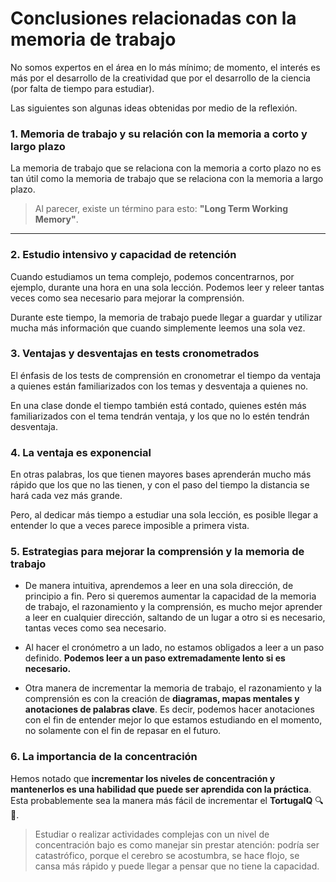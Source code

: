 # Conclusiones relacionadas con la memoria de trabajo

No somos expertos en el área en lo más mínimo; de momento, el interés es más por el desarrollo de la creatividad que por el desarrollo de la ciencia (por falta de tiempo para estudiar).

Las siguientes son algunas ideas obtenidas por medio de la reflexión.

### 1. Memoria de trabajo y su relación con la memoria a corto y largo plazo

La memoria de trabajo que se relaciona con la memoria a corto plazo no es tan útil como la memoria de trabajo que se relaciona con la memoria a largo plazo.

> Al parecer, existe un término para esto: **"Long Term Working Memory"**.

***

### 2. Estudio intensivo y capacidad de retención

Cuando estudiamos un tema complejo, podemos concentrarnos, por ejemplo, durante una hora en una sola lección. Podemos leer y releer tantas veces como sea necesario para mejorar la comprensión.

Durante este tiempo, la memoria de trabajo puede llegar a guardar y utilizar mucha más información que cuando simplemente leemos una sola vez.

### 3. Ventajas y desventajas en tests cronometrados

El énfasis de los tests de comprensión en cronometrar el tiempo da ventaja a quienes están familiarizados con los temas y desventaja a quienes no.

En una clase donde el tiempo también está contado, quienes estén más familiarizados con el tema tendrán ventaja, y los que no lo estén tendrán desventaja.

### 4. La ventaja es **exponencial**

En otras palabras, los que tienen mayores bases aprenderán mucho más rápido que los que no las tienen, y con el paso del tiempo la distancia se hará cada vez más grande.

Pero, al dedicar más tiempo a estudiar una sola lección, es posible llegar a entender lo que a veces parece imposible a primera vista.

### 5. Estrategias para mejorar la comprensión y la memoria de trabajo

- De manera intuitiva, aprendemos a leer en una sola dirección, de principio a fin. Pero si queremos aumentar la capacidad de la memoria de trabajo, el razonamiento y la comprensión, es mucho mejor aprender a leer en cualquier dirección, saltando de un lugar a otro si es necesario, tantas veces como sea necesario.

- Al hacer el cronómetro a un lado, no estamos obligados a leer a un paso definido. **Podemos leer a un paso extremadamente lento si es necesario.**

- Otra manera de incrementar la memoria de trabajo, el razonamiento y la comprensión es con la creación de **diagramas, mapas mentales y anotaciones de palabras clave**. Es decir, podemos hacer anotaciones con el fin de entender mejor lo que estamos estudiando en el momento, no solamente con el fin de repasar en el futuro.

### 6. La importancia de la concentración

Hemos notado que **incrementar los niveles de concentración y mantenerlos es una habilidad que puede ser aprendida con la práctica**. Esta probablemente sea la manera más fácil de incrementar el **TortugaIQ** 🔍🐢.

> Estudiar o realizar actividades complejas con un nivel de concentración bajo es como manejar sin prestar atención: podría ser catastrófico, porque el cerebro se acostumbra, se hace flojo, se cansa más rápido y puede llegar a pensar que no tiene la capacidad.

